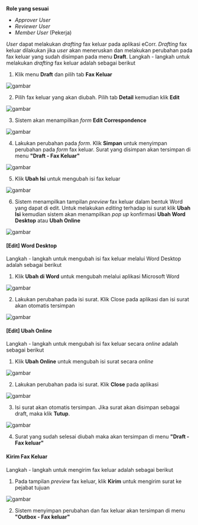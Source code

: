 **Role yang sesuai**

- *Approver User*
- *Reviewer User*
- *Member User* (Pekerja)

*User* dapat melakukan *drafting* fax keluar pada aplikasi eCorr. *Drafting* fax keluar dilakukan jika *user* akan meneruskan dan melakukan perubahan pada fax keluar yang sudah disimpan pada menu **Draft**. Langkah - langkah untuk melakukan *drafting* fax keluar adalah sebagai berikut

1. Klik menu **Draft** dan pilih tab **Fax Keluar**

![gambar](SC_FaxKeluar/FK18.png)

2. Pilih fax keluar yang akan diubah. Pilih tab **Detail** kemudian klik **Edit**

![gambar](SC_FaxKeluar/FK19.png)

3. Sistem akan menampilkan *form* **Edit Correspondence**

![gambar](SC_FaxKeluar/FK20.png)

4. Lakukan perubahan pada *form*. Klik **Simpan** untuk menyimpan perubahan pada *form* fax keluar. Surat yang disimpan akan tersimpan di menu **"Draft - Fax Keluar"**

![gambar](SC_FaxKeluar/FK21.png)

5. Klik **Ubah Isi** untuk mengubah isi fax keluar

![gambar](SC_FaxKeluar/FK22.png)

6. Sistem menampilkan tampilan *preview* fax keluar dalam bentuk Word yang dapat di edit. Untuk melakukan *editing* terhadap isi surat klik **Ubah Isi** kemudian sistem akan menampilkan *pop up* konfirmasi **Ubah Word Desktop** atau **Ubah Online**

![gambar](SC_FaxKeluar/CR01.png)

#### **[Edit] Word Desktop**

Langkah - langkah untuk mengubah isi fax keluar melalui Word Desktop adalah sebagai berikut

1. Klik **Ubah di Word** untuk mengubah melalui aplikasi Microsoft Word

![gambar](SC_FaxKeluar/CR02.png)

2. Lakukan perubahan pada isi surat. Klik Close pada aplikasi dan isi surat akan otomatis tersimpan

![gambar](SC_FaxKeluar/CR03.png)

#### **[Edit] Ubah Online**

Langkah - langkah untuk mengubah isi fax keluar secara *online* adalah sebagai berikut

1. Klik **Ubah Online** untuk mengubah isi surat secara *online*

![gambar](SC_FaxKeluar/CR04.png)

2. Lakukan perubahan pada isi surat. Klik **Close** pada aplikasi

![gambar](SC_FaxKeluar/CR05.png)

3. Isi surat akan otomatis tersimpan. Jika surat akan disimpan sebagai draft, maka klik **Tutup**.

![gambar](SC_FaxKeluar/CR06.png)

4. Surat yang sudah selesai diubah maka akan tersimpan di menu **"Draft - Fax keluar"**


#### **Kirim Fax Keluar**

Langkah - langkah untuk mengirim fax keluar adalah sebagai berikut

1. Pada tampilan *preview* fax keluar, klik **Kirim** untuk mengirim surat ke pejabat tujuan

![gambar](SC_FaxKeluar/CR07.png)

2. Sistem menyimpan perubahan dan fax keluar akan tersimpan di menu **"Outbox - Fax keluar"**

